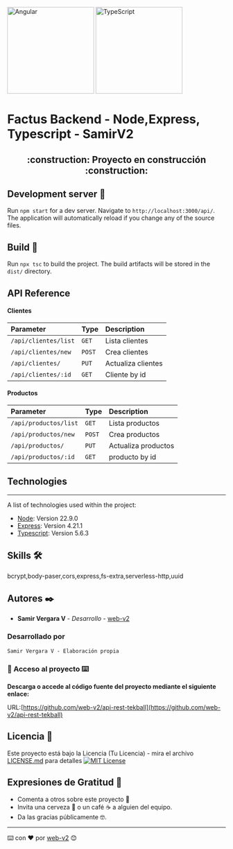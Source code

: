 <a href="https://node.org/" target="_blank" rel="noreferrer"><img src="https://raw.githubusercontent.com/danielcranney/readme-generator/main/public/icons/skills/nodejs-colored.svg" width="200" height="200" alt="Angular" /></a>
<a href="https://www.typescriptlang.org/" target="_blank"><img src="https://raw.githubusercontent.com/danielcranney/readme-generator/main/public/icons/skills/typescript-colored.svg" width="200" height="200" alt="TypeScript" /></a>

# Factus Backend - Node,Express, Typescript - SamirV2

<h2 align="center">
:construction: Proyecto en construcción :construction:
</h2>

## Development server 🚀

Run `npm start` for a dev server. Navigate to `http://localhost:3000/api/`. The application will automatically reload if you change any of the source files.

## Build 🚀

Run `npx tsc` to build the project. The build artifacts will be stored in the `dist/` directory.



## API Reference

#### Clientes

| Parameter            | Type   | Description        |
| :------------------- | :----- | :----------------- |
| `/api/clientes/list` | `GET`  | Lista clientes     |
| `/api/clientes/new`  | `POST` | Crea clientes      |
| `/api/clientes/`     | `PUT`  | Actualiza clientes |
| `/api/clientes/:id`  | `GET`  | Cliente by id      |

#### Productos

| Parameter             | Type   | Description         |
| :-------------------- | :----- | :------------------ |
| `/api/productos/list` | `GET`  | Lista productos     |
| `/api/productos/new`  | `POST` | Crea productos      |
| `/api/productos/`     | `PUT`  | Actualiza productos |
| `/api/productos/:id`  | `GET`  | producto by id      |

## Technologies

---

A list of technologies used within the project:

- [Node](https://node.org/): Version 22.9.0
- [Express](https://expressjs.com/es/): Version 4.21.1
- [Typescript](https://www.typescriptlang.org/): Version 5.6.3

## Skills 🛠

bcrypt,body-paser,cors,express,fs-extra,serverless-http,uuid

## Autores ✒️

- **Samir Vergara V** - _Desarrollo_ - [web-v2](https://github.com/web-v2)

### Desarrollado por

```
Samir Vergara V - Elaboración propia
```

### 📁 Acceso al proyecto ⌨️

**Descarga o accede al código fuente del proyecto mediante el siguiente enlace:**

URL:[https://github.com/web-v2/api-rest-tekball](https://github.com/web-v2/api-rest-tekball)

## Licencia 📄

Este proyecto está bajo la Licencia (Tu Licencia) - mira el archivo [LICENSE.md](LICENSE.md) para detalles
[![MIT License](https://img.shields.io/badge/License-MIT-green.svg)](https://choosealicense.com/licenses/mit/)

## Expresiones de Gratitud 🎁

- Comenta a otros sobre este proyecto 📢
- Invita una cerveza 🍺 o un café ☕ a alguien del equipo.
- Da las gracias públicamente 🤓.

---

⌨️ con ❤️ por [web-v2](https://github.com/web-v2) 😊
